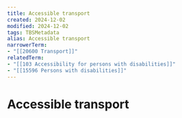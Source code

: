 ```yaml
---
title: Accessible transport
created: 2024-12-02
modified: 2024-12-02
tags: TBSMetadata
alias: Accessible transport
narrowerTerm:
- "[[20600 Transport]]"
relatedTerm:
- "[[103 Accessibility for persons with disabilities]]"
- "[[15596 Persons with disabilities]]"
---
```

# Accessible transport
